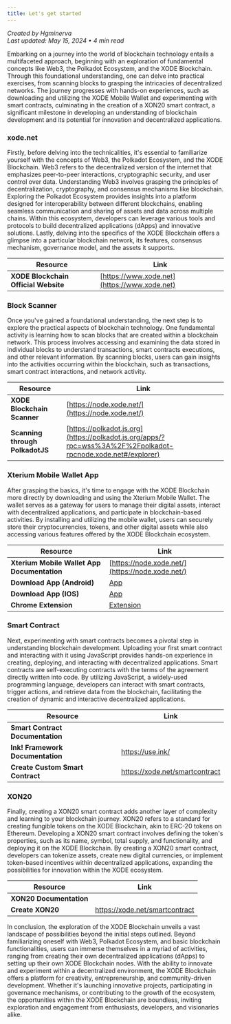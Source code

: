 ```yaml
---
title: Let's get started
---
```


*Created by Hgminerva*  
*Last updated: May 15, 2024 • 4 min read*

Embarking on a journey into the world of blockchain technology entails a multifaceted approach, beginning with an exploration of fundamental concepts like Web3, the Polkadot Ecosystem, and the XODE Blockchain. Through this foundational understanding, one can delve into practical exercises, from scanning blocks to grasping the intricacies of decentralized networks. The journey progresses with hands-on experiences, such as downloading and utilizing the XODE Mobile Wallet and experimenting with smart contracts, culminating in the creation of a XON20 smart contract, a significant milestone in developing an understanding of blockchain development and its potential for innovation and decentralized applications.

### xode.net
Firstly, before delving into the technicalities, it's essential to familiarize yourself with the concepts of Web3, the Polkadot Ecosystem, and the XODE Blockchain. Web3 refers to the decentralized version of the internet that emphasizes peer-to-peer interactions, cryptographic security, and user control over data. Understanding Web3 involves grasping the principles of decentralization, cryptography, and consensus mechanisms like blockchain. Exploring the Polkadot Ecosystem provides insights into a platform designed for interoperability between different blockchains, enabling seamless communication and sharing of assets and data across multiple chains. Within this ecosystem, developers can leverage various tools and protocols to build decentralized applications (dApps) and innovative solutions. Lastly, delving into the specifics of the XODE Blockchain offers a glimpse into a particular blockchain network, its features, consensus mechanism, governance model, and the assets it supports.

| Resource | Link |
|----------|------|
| **XODE Blockchain Official Website** | [https://www.xode.net](https://www.xode.net) |

### Block Scanner
Once you've gained a foundational understanding, the next step is to explore the practical aspects of blockchain technology. One fundamental activity is learning how to scan blocks that are created within a blockchain network. This process involves accessing and examining the data stored in individual blocks to understand transactions, smart contracts executions, and other relevant information. By scanning blocks, users can gain insights into the activities occurring within the blockchain, such as transactions, smart contract interactions, and network activity.

| Resource | Link |
|----------|------|
| **XODE Blockchain Scanner** | [https://node.xode.net/](https://node.xode.net/) |
| **Scanning through PolkadotJS** | [https://polkadot.js.org](https://polkadot.js.org/apps/?rpc=wss%3A%2F%2Fpolkadot-rpcnode.xode.net#/explorer) |


### Xterium Mobile Wallet App
After grasping the basics, it's time to engage with the XODE Blockchain more directly by downloading and using the Xterium Mobile Wallet. The wallet serves as a gateway for users to manage their digital assets, interact with decentralized applications, and participate in blockchain-based activities. By installing and utilizing the mobile wallet, users can securely store their cryptocurrencies, tokens, and other digital assets while also accessing various features offered by the XODE Blockchain ecosystem.


| Resource | Link |
|----------|------|
| **Xterium Mobile Wallet App Documentation** | [https://node.xode.net/](https://node.xode.net/) |
| **Download App (Android)** | [App](https://play.google.com/store/apps/details?id=com.xterium.wallet&pli=1) |
| **Download App (IOS)** | [App](https://apps.apple.com/ph/app/xterium/id6745164228) |
| **Chrome Extension** | [Extension](https://chromewebstore.google.com/detail/xterium/klfhdmiebenifpdmdmkjicdohjilabdg?pli=1) |


### Smart Contract

Next, experimenting with smart contracts becomes a pivotal step in understanding blockchain development. Uploading your first smart contract and interacting with it using JavaScript provides hands-on experience in creating, deploying, and interacting with decentralized applications. Smart contracts are self-executing contracts with the terms of the agreement directly written into code. By utilizing JavaScript, a widely-used programming language, developers can interact with smart contracts, trigger actions, and retrieve data from the blockchain, facilitating the creation of dynamic and interactive decentralized applications.


| Resource | Link |
|----------|------|
| **Smart Contract Documentation** | |
| **Ink! Framework Documentation** | [ https://use.ink/ ](	https://use.ink/  ) |
| **Create Custom Smart Contract** | [	https://xode.net/smartcontract ](	https://xode.net/smartcontract  ) |

### XON20

Finally, creating a XON20 smart contract adds another layer of complexity and learning to your blockchain journey. XON20 refers to a standard for creating fungible tokens on the XODE Blockchain, akin to ERC-20 tokens on Ethereum. Developing a XON20 smart contract involves defining the token's properties, such as its name, symbol, total supply, and functionality, and deploying it on the XODE Blockchain. By creating a XON20 smart contract, developers can tokenize assets, create new digital currencies, or implement token-based incentives within decentralized applications, expanding the possibilities for innovation within the XODE ecosystem.


| Resource | Link |
|----------|------|
| **XON20 Documentation** | |
| **Create XON20** | [https://xode.net/smartcontract ](	https://xode.net/smartcontract  ) |

In conclusion, the exploration of the XODE Blockchain unveils a vast landscape of possibilities beyond the initial steps outlined. Beyond familiarizing oneself with Web3, Polkadot Ecosystem, and basic blockchain functionalities, users can immerse themselves in a myriad of activities, ranging from creating their own decentralized applications (dApps) to setting up their own XODE Blockchain nodes. With the ability to innovate and experiment within a decentralized environment, the XODE Blockchain offers a platform for creativity, entrepreneurship, and community-driven development. Whether it's launching innovative projects, participating in governance mechanisms, or contributing to the growth of the ecosystem, the opportunities within the XODE Blockchain are boundless, inviting exploration and engagement from enthusiasts, developers, and visionaries alike.